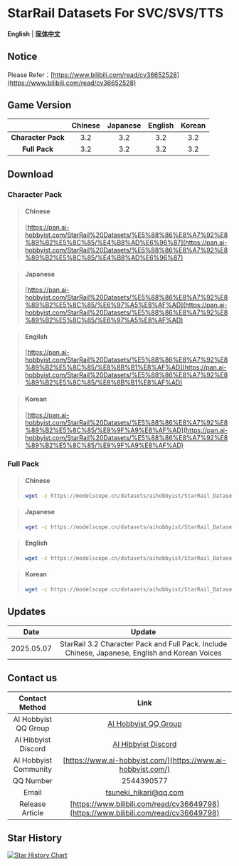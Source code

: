 
# StarRail Datasets For SVC/SVS/TTS
**English** | [**简体中文**](./README_CN.md)
## Notice

Please Refer：[https://www.bilibili.com/read/cv36652528](https://www.bilibili.com/read/cv36652528)

## Game Version

|                          | Chinese | Japanese | English | Korean |
| :----------------------: | :--: | :--: | :--: | :--: |
| **Character Pack** | 3.2  | 3.2  | 3.2  | 3.2  |
|  **Full Pack**  | 3.2  | 3.2  | 3.2  | 3.2  |

## Download
### Character Pack
>#### Chinese
>[https://pan.ai-hobbyist.com/StarRail%20Datasets/%E5%88%86%E8%A7%92%E8%89%B2%E5%8C%85/%E4%B8%AD%E6%96%87](https://pan.ai-hobbyist.com/StarRail%20Datasets/%E5%88%86%E8%A7%92%E8%89%B2%E5%8C%85/%E4%B8%AD%E6%96%87)

>#### Japanese
>[https://pan.ai-hobbyist.com/StarRail%20Datasets/%E5%88%86%E8%A7%92%E8%89%B2%E5%8C%85/%E6%97%A5%E8%AF%AD](https://pan.ai-hobbyist.com/StarRail%20Datasets/%E5%88%86%E8%A7%92%E8%89%B2%E5%8C%85/%E6%97%A5%E8%AF%AD)

>#### Engilsh
>[https://pan.ai-hobbyist.com/StarRail%20Datasets/%E5%88%86%E8%A7%92%E8%89%B2%E5%8C%85/%E8%8B%B1%E8%AF%AD](https://pan.ai-hobbyist.com/StarRail%20Datasets/%E5%88%86%E8%A7%92%E8%89%B2%E5%8C%85/%E8%8B%B1%E8%AF%AD)

>#### Korean
>[https://pan.ai-hobbyist.com/StarRail%20Datasets/%E5%88%86%E8%A7%92%E8%89%B2%E5%8C%85/%E9%9F%A9%E8%AF%AD](https://pan.ai-hobbyist.com/StarRail%20Datasets/%E5%88%86%E8%A7%92%E8%89%B2%E5%8C%85/%E9%9F%A9%E8%AF%AD)

### Full Pack
>#### Chinese
> ```bash 
>wget -c https://modelscope.cn/datasets/aihobbyist/StarRail_Dataset/resolve/master/StarRail3.2_CN.7z
>```

>#### Japanese
> ```bash 
>wget -c https://modelscope.cn/datasets/aihobbyist/StarRail_Dataset/resolve/master/StarRail3.2_JP.7z
>```

>#### English
> ```bash 
>wget -c https://modelscope.cn/datasets/aihobbyist/StarRail_Dataset/resolve/master/StarRail3.2_EN.7z
>```

>#### Korean
> ```bash 
>wget -c https://modelscope.cn/datasets/aihobbyist/StarRail_Dataset/resolve/master/StarRail3.2_KR.7z
>```

## Updates

|    Date    |                 Update                  |
| :--------: | :---------------------------------------: |
| 2025.05.07 |StarRail 3.2 Character Pack and Full Pack. Include Chinese, Japanese, English and Korean Voices|

## Contact us

|      Contact Method      |                            Link                            |
| :----------------: | :----------------------------------------------------------: |
| AI Hobbyist QQ Group | [AI Hobbyist QQ Group](https://qm.qq.com/q/Ii0OLQTF2U) |
| AI Hibbyist Discord | [AI Hibbyist Discord](https://discord.gg/eGzeMgYSPD) |
|   AI Hobbyist Community	   | [https://www.ai-hobbyist.com/](https://www.ai-hobbyist.com/) |
|         QQ Number         |                          2544390577                          |
|        Email        |                    tsuneki_hikari@qq.com                     |
|        Release Article       |                    [https://www.bilibili.com/read/cv36649798](https://www.bilibili.com/read/cv36649798)                     |

## Star History

[![Star History Chart](https://api.star-history.com/svg?repos=AI-Hobbyist/StarRail_Datasets&type=Date)](https://star-history.com/#AI-Hobbyist/StarRail_Datasets&Date)

